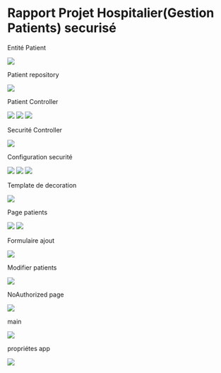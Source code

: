 <h1>Rapport Projet Hospitalier(Gestion Patients) securisé</h1>


<p>Entité Patient</p>
<img src="images/EntityPatient.png">

<p>Patient repository</p>
<img src="images/PatientRepository.png" />

<p>Patient Controller</p>
<img src="images/PatientController1.png"/>
<img src="images/PatientController2.png" />
<img src="images/PatientController3.png" />

<p>Securité Controller</p>
<img src="images/SecurityController.png"/>

<p>Configuration securité</p>
<img src="images/SecurityConfig1.png" />
<img src="images/SecurityConfig2.png"/>
<img src="images/SecurityConfig3.png" />

<p>Template de decoration</p>
<img src="images/template.png"/>

<p>Page patients</p>
<img src="images/patients1.png" />
<img src="images/patients2.png" />

<p>Formulaire ajout</p>
<img src="images/formPatients.png" />

<p>Modifier patients</p>
<img src="images/editPatients.png">

<p>NoAuthorized page</p>
<img src="images/NoAuthorzied.png"/>

<p>main</p>
<img src="images/main.png"/>

<p>propriétes app</p>
<img src="images/appProperties.png">